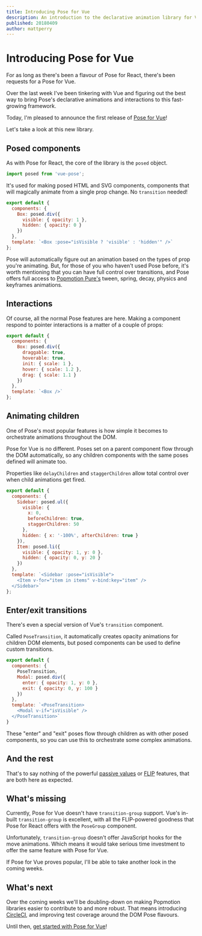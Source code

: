 ```yaml
---
title: Introducing Pose for Vue
description: An introduction to the declarative animation library for Vue
published: 20180409
author: mattperry
---
```


# Introducing Pose for Vue

For as long as there's been a flavour of Pose for React, there's been requests for a Pose for Vue.

Over the last week I've been tinkering with Vue and figuring out the best way to bring Pose's declarative animations and interactions to this fast-growing framework.

Today, I'm pleased to announce the first release of [Pose for Vue](/pose)!

Let's take a look at this new library.

<TOC />

## Posed components

As with Pose for React, the core of the library is the `posed` object.

```javascript
import posed from 'vue-pose';
```

It's used for making posed HTML and SVG components, components that will magically animate from a single prop change. No `transition` needed!

```javascript
export default {
  components: {
    Box: posed.div({
      visible: { opacity: 1 },
      hidden: { opacity: 0 }
    })
  },
  template: `<Box :pose="isVisible ? 'visible' : 'hidden'" />`
};
```

<CodeSandbox id="3vov3orj71" height="500" vue />

Pose will automatically figure out an animation based on the types of prop you're animating. But, for those of you who haven't used Pose before, it's worth mentioning that you can have full control over transitions, and Pose offers full access to [Popmotion Pure's](/pure) tween, spring, decay, physics and keyframes animations.

## Interactions

Of course, all the normal Pose features are here. Making a component respond to pointer interactions is a matter of a couple of props:

```javascript
export default {
  components: {
    Box: posed.div({
      draggable: true,
      hoverable: true,
      init: { scale: 1 },
      hover: { scale: 1.2 },
      drag: { scale: 1.1 }
    })
  },
  template: `<Box />`
};
```

<CodeSandbox id="qvnw69lv9" height="500" vue />

## Animating children

One of Pose's most popular features is how simple it becomes to orchestrate animations throughout the DOM.

Pose for Vue is no different. Poses set on a parent component flow through the DOM automatically, so any children components with the same poses defined will animate too.

Properties like `delayChildren` and `staggerChildren` allow total control over when child animations get fired.

```javascript
export default {
  components: {
    Sidebar: posed.ul({
      visible: {
        x: 0,
        beforeChildren: true,
        staggerChildren: 50
      },
      hidden: { x: '-100%', afterChildren: true }
    }),
    Item: posed.li({
      visible: { opacity: 1, y: 0 },
      hidden: { opacity: 0, y: 20 }
    })
  },
  template: `<Sidebar :pose="isVisible">
    <Item v-for="item in items" v-bind:key="item" />
  </Sidebar>`
};
```

<CodeSandbox id="qq667ljpz4" height="500" vue />

## Enter/exit transitions

There's even a special version of Vue's `transition` component.

Called `PoseTransition`, it automatically creates opacity animations for children DOM elements, but posed components can be used to define custom transitions.

```javascript
export default {
  components: {
    PoseTransition,
    Modal: posed.div({
      enter: { opacity: 1, y: 0 },
      exit: { opacity: 0, y: 100 }
    })
  },
  template: `<PoseTransition>
    <Modal v-if="isVisible" />
  </PoseTransition>`
}
```

These "enter" and "exit" poses flow through children as with other posed components, so you can use this to orchestrate some complex animations.

<CodeSandbox id="3qvz9w2rp6" height="500" vue />

## And the rest

That's to say nothing of the powerful [passive values](/pose/learn/vue-passive) or [FLIP](/pose/learn/vue-flip) features, that are both here as expected.

## What's missing

Currently, Pose for Vue doesn't have `transition-group` support. Vue's in-built `transition-group` is excellent, with all the FLIP-powered goodness that Pose for React offers with the `PoseGroup` component.

Unfortunately, `transition-group` doesn't offer JavaScript hooks for the move animations. Which means it would take serious time investment to offer the same feature with Pose for Vue.

If Pose for Vue proves popular, I'll be able to take another look in the coming weeks.

## What's next

Over the coming weeks we'll be doubling-down on making Popmotion libraries easier to contribute to and more robust. That means introducing [CircleCI](https://circleci.com/), and improving test coverage around the DOM Pose flavours.

Until then, [get started with Pose for Vue](/pose/learn/vue-get-started)!

